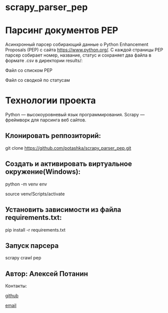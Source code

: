 # scrapy_parser_pep

# Парсинг документов PEP

Асинхронный парсер собирающий данные о Python Enhancement Proposals (PEP) с сайта https://www.python.org/. С каждой страницы PEP парсер собирает номер, название, статус и сохраняет два файла в формате .csv в директории results/:

Файл со списком PEP

Файл со сводкой по статусам

# Технологии проекта

Python — высокоуровневый язык программирования.
Scrapy — фреймворк для парсинга веб сайтов.


## Клонировать реппозиторий:

git clone https://github.com/potashka/scrapy_parser_pep.git

## Создать и активировать виртуальное окружение(Windows):

python -m venv env

source venv/Scripts/activate

## Установить зависимости из файла requirements.txt:

pip install -r requirements.txt

## Запуск парсера

scrapy crawl pep

## Автор: Алексей Потанин

Контакты: 

[github](https://github.com/potashka)

[email](avpotanin@gmail.com)